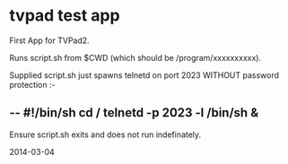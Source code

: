 tvpad test app
===========

First App for TVPad2.

Runs script.sh from $CWD (which should be /program/xxxxxxxxxx).

Supplied script.sh just spawns telnetd on port 2023 WITHOUT password protection :-

--
#!/bin/sh
cd /
telnetd -p 2023 -l /bin/sh &
--

Ensure script.sh exits and does not run indefinately.

2014-03-04

